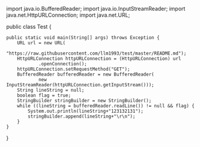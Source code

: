 import java.io.BufferedReader;
import java.io.InputStreamReader;
import java.net.HttpURLConnection;
import java.net.URL;

public class Test {

	public static void main(String[] args) throws Exception {
		URL url = new URL(
				"https://raw.githubusercontent.com/llm1993/test/master/README.md");
		HttpURLConnection httpURLConnection = (HttpURLConnection) url
				.openConnection();
		httpURLConnection.setRequestMethod("GET");
		BufferedReader bufferedReader = new BufferedReader(
				new InputStreamReader(httpURLConnection.getInputStream()));
		String lineString = null;
		boolean flag = true;
		StringBuilder stringBuilder = new StringBuilder();
		while ((lineString = bufferedReader.readLine()) != null && flag) {
			System.out.println(lineString+"123132131");
			stringBuilder.append(lineString+"\r\n");
		}
	}







}
